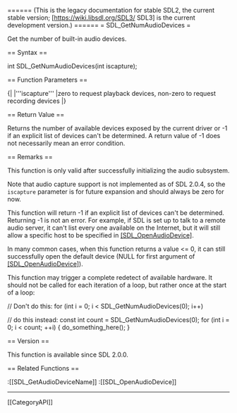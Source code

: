 ====== (This is the legacy documentation for stable SDL2, the current stable version; [https://wiki.libsdl.org/SDL3/ SDL3] is the current development version.) ======
= SDL_GetNumAudioDevices =

Get the number of built-in audio devices.

== Syntax ==

<syntaxhighlight lang='c'>
int SDL_GetNumAudioDevices(int iscapture);
</syntaxhighlight>

== Function Parameters ==

{|
|'''iscapture'''
|zero to request playback devices, non-zero to request recording devices
|}

== Return Value ==

Returns the number of available devices exposed by the current driver or -1
if an explicit list of devices can't be determined. A return value of -1
does not necessarily mean an error condition.

== Remarks ==

This function is only valid after successfully initializing the audio
subsystem.

Note that audio capture support is not implemented as of SDL 2.0.4, so the
<code>iscapture</code> parameter is for future expansion and should always
be zero for now.

This function will return -1 if an explicit list of devices can't be
determined. Returning -1 is not an error. For example, if SDL is set up to
talk to a remote audio server, it can't list every one available on the
Internet, but it will still allow a specific host to be specified in
[[SDL_OpenAudioDevice]]().

In many common cases, when this function returns a value <= 0, it can still
successfully open the default device (NULL for first argument of
[[SDL_OpenAudioDevice]]()).

This function may trigger a complete redetect of available hardware. It
should not be called for each iteration of a loop, but rather once at the
start of a loop:

<syntaxhighlight lang='c'>
// Don't do this:
for (int i = 0; i < SDL_GetNumAudioDevices(0); i++)

// do this instead:
const int count = SDL_GetNumAudioDevices(0);
for (int i = 0; i < count; ++i) { do_something_here(); }
</syntaxhighlight>

== Version ==

This function is available since SDL 2.0.0.

== Related Functions ==

:[[SDL_GetAudioDeviceName]]
:[[SDL_OpenAudioDevice]]

----
[[CategoryAPI]]



